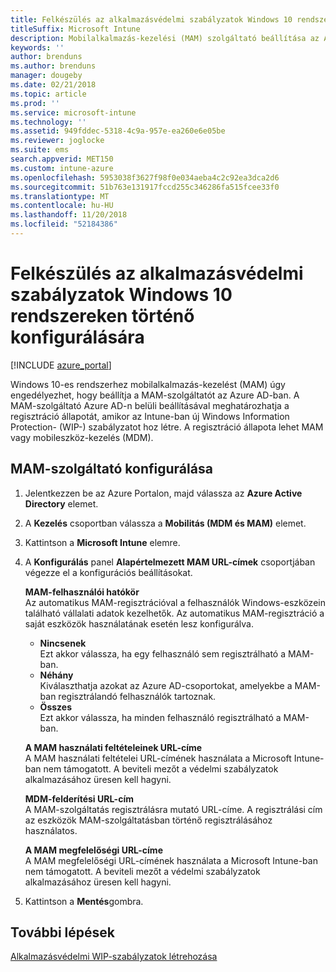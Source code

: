 ```yaml
---
title: Felkészülés az alkalmazásvédelmi szabályzatok Windows 10 rendszereken történő konfigurálására
titleSuffix: Microsoft Intune
description: Mobilalkalmazás-kezelési (MAM) szolgáltató beállítása az Azure AD-ban.
keywords: ''
author: brenduns
ms.author: brenduns
manager: dougeby
ms.date: 02/21/2018
ms.topic: article
ms.prod: ''
ms.service: microsoft-intune
ms.technology: ''
ms.assetid: 949fddec-5318-4c9a-957e-ea260e6e05be
ms.reviewer: joglocke
ms.suite: ems
search.appverid: MET150
ms.custom: intune-azure
ms.openlocfilehash: 5953038f3627f98f0e034aeba4c2c92ea3dca2d6
ms.sourcegitcommit: 51b763e131917fccd255c346286fa515fcee33f0
ms.translationtype: MT
ms.contentlocale: hu-HU
ms.lasthandoff: 11/20/2018
ms.locfileid: "52184386"
---
```

# <a name="get-ready-to-configure-app-protection-policies-for-windows-10"></a>Felkészülés az alkalmazásvédelmi szabályzatok Windows 10 rendszereken történő konfigurálására 

[!INCLUDE [azure_portal](./includes/azure_portal.md)]

Windows 10-es rendszerhez mobilalkalmazás-kezelést (MAM) úgy engedélyezhet, hogy beállítja a MAM-szolgáltatót az Azure AD-ban. A MAM-szolgáltató Azure AD-n belüli beállításával meghatározhatja a regisztráció állapotát, amikor az Intune-ban új Windows Information Protection- (WIP-) szabályzatot hoz létre. A regisztráció állapota lehet MAM vagy mobileszköz-kezelés (MDM).

## <a name="to-configure-the-mam-provider"></a>MAM-szolgáltató konfigurálása

1. Jelentkezzen be az Azure Portalon, majd válassza az **Azure Active Directory** elemet.

2. A **Kezelés** csoportban válassza a **Mobilitás (MDM és MAM)** elemet.

3. Kattintson a **Microsoft Intune** elemre.

4. A **Konfigurálás** panel **Alapértelmezett MAM URL-címek** csoportjában végezze el a konfigurációs beállításokat.

   **MAM-felhasználói hatókör**  
   Az automatikus MAM-regisztrációval a felhasználók Windows-eszközein található vállalati adatok kezelhetők. Az automatikus MAM-regisztráció a saját eszközök használatának esetén lesz konfigurálva.<ul><li>**Nincsenek**<br>Ezt akkor válassza, ha egy felhasználó sem regisztrálható a MAM-ban.</li><li>**Néhány**<br>Kiválaszthatja azokat az Azure AD-csoportokat, amelyekbe a MAM-ban regisztrálandó felhasználók tartoznak.</li><li>**Összes**<br>Ezt akkor válassza, ha minden felhasználó regisztrálható a MAM-ban.</li></ul>

   **A MAM használati feltételeinek URL-címe**  
   A MAM használati feltételei URL-címének használata a Microsoft Intune-ban nem támogatott. A beviteli mezőt a védelmi szabályzatok alkalmazásához üresen kell hagyni.

   **MDM-felderítési URL-cím**  
   A MAM-szolgáltatás regisztrálásra mutató URL-címe. A regisztrálási cím az eszközök MAM-szolgáltatásban történő regisztrálásához használatos.

   **A MAM megfelelőségi URL-címe**  
   A MAM megfelelőségi URL-címének használata a Microsoft Intune-ban nem támogatott. A beviteli mezőt a védelmi szabályzatok alkalmazásához üresen kell hagyni. 

5.  Kattintson a **Mentés**gombra.

## <a name="next-steps"></a>További lépések

[Alkalmazásvédelmi WIP-szabályzatok létrehozása](windows-information-protection-policy-create.md)
